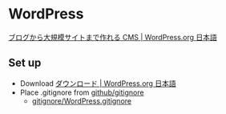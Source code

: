 # WordPress

[ブログから大規模サイトまで作れる CMS | WordPress.org 日本語](https://ja.wordpress.org/)

## Set up

- Download [ダウンロード | WordPress.org 日本語](https://ja.wordpress.org/download/)
- Place .gitignore from [github/gitignore](https://github.com/github/gitignore)
  - [gitignore/WordPress.gitignore](https://github.com/github/gitignore/blob/master/WordPress.gitignore)
